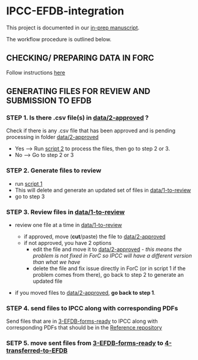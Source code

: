 # IPCC-EFDB-integration

This project is documented in our [in-prep manuscript](https://github.com/forc-db/IPCC-EFDB-integration/blob/main/doc/manuscript/ESSDmanuscript.pdf).

The workflow procedure is outlined below.

## CHECKING/ PREPARING DATA IN FORC

Follow instructions [here](https://github.com/forc-db/IPCC-EFDB-integration/blob/main/doc/ForC-EFDB_mapping/Data%20review%20process.md)

## GENERATING FILES FOR REVIEW AND SUBMISSION TO EFDB

### STEP 1. Is there .csv file(s) in [data/2-approved](https://github.com/forc-db/IPCC-EFDB-integration/tree/main/data/2-approved) ?
Check if there is any .csv file that has been approved and is pending processing in folder [data/2-approved](https://github.com/forc-db/IPCC-EFDB-integration/tree/main/data/2-approved)

- Yes --> Run [script 2](https://github.com/forc-db/IPCC-EFDB-integration/blob/main/scripts/2_From_approved_csv_to_EFDB_form.R) to process the files, then go to step 2 or 3. 
- No --> Go to step 2 or 3


### STEP 2. Generate files to review

- run [script 1](https://github.com/forc-db/IPCC-EFDB-integration/blob/main/scripts/1_ForC_to_IPCC_formatting.R)
- This will delete and generate an updated set of files in [data/1-to-review](https://github.com/forc-db/IPCC-EFDB-integration/tree/main/data/1-to-review)
- go to step 3

### STEP 3. Review files in [data/1-to-review](https://github.com/forc-db/IPCC-EFDB-integration/tree/main/data/1-to-review)

- review one file at a time in [data/1-to-review](https://github.com/forc-db/IPCC-EFDB-integration/tree/main/data/1-to-review)
  - if approved, move (**cut**/paste) the file to [data/2-approved](https://github.com/forc-db/IPCC-EFDB-integration/tree/main/data/2-approved)
  - if not approved, you have 2 options
     - edit the file and move it to  [data/2-approved](https://github.com/forc-db/IPCC-EFDB-integration/tree/main/data/2-approved) - _this means the problem is not fixed in ForC so IPCC will have a different version than what we have_
     - delete the file and fix issue directly in ForC (or in script 1 if the problem comes from there), go back to step 2 to generate an updated file

 - if you moved files to [data/2-approved](https://github.com/forc-db/IPCC-EFDB-integration/tree/main/data/2-approved), **go back to step 1**.

### STEP 4. send files to IPCC along with corresponding PDFs
Send files that are in [3-EFDB-forms-ready](https://github.com/forc-db/IPCC-EFDB-integration/tree/main/data/3-EFDB-forms-ready) to IPCC along with corresponding PDFs that should be in the [Reference repository](https://github.com/forc-db/References)

### SETP 5. move sent files from [3-EFDB-forms-ready](https://github.com/forc-db/IPCC-EFDB-integration/tree/main/data/3-EFDB-forms-ready) to [4-transferred-to-EFDB](https://github.com/forc-db/IPCC-EFDB-integration/tree/main/data/4-transferred-to-EFDB)
